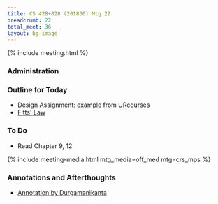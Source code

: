 ```yaml
---
title: CS 428+828 (201830) Mtg 22
breadcrumb: 22
total_meet: 36
layout: bg-image
---
```

{% include meeting.html %}

### Administration

### Outline for Today

* Design Assignment: example from URcourses
* [Fitts' Law](https://www.youtube.com/watch?v=95RoKSFyQ_k)

### To Do

* Read Chapter 9, 12

{% include meeting-media.html mtg_media=off_med mtg=crs_mps %}

### Annotations and Afterthoughts

* [Annotation by Durgamanikanta](https://urcourses.uregina.ca/mod/oublog/viewpost.php?post=28074)
